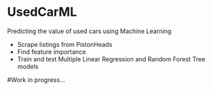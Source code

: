 # UsedCarML
Predicting the value of used cars using Machine Learning 

- Scrape listings from PistonHeads
- Find feature importance
- Train and test Multiple Linear Regression and Random Forest Tree models

#Work in progress...
